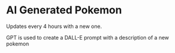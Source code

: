 # AI Generated Pokemon

Updates every 4 hours with a new one.

GPT is used to create a DALL-E prompt with a description of a new pokemon
